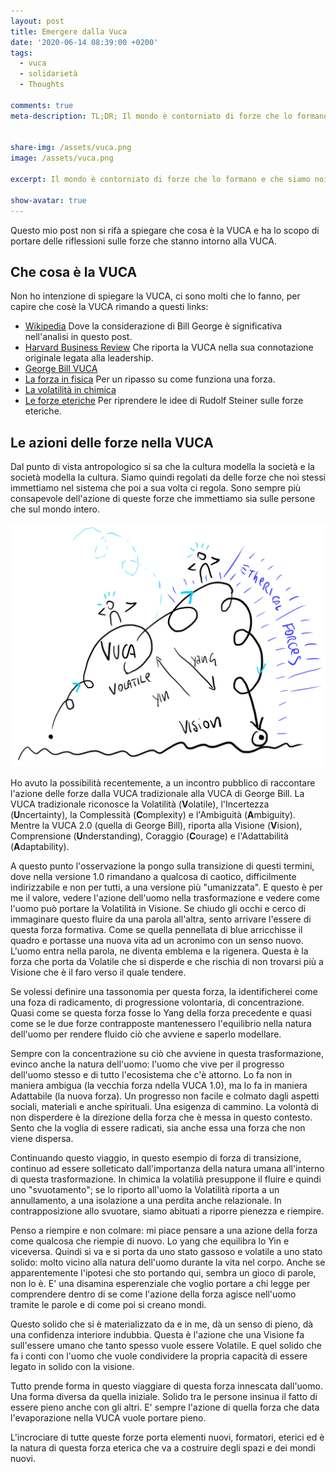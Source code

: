 ```yaml
---
layout: post
title: Emergere dalla Vuca
date: '2020-06-14 08:39:00 +0200'
tags:
  - vuca
  - solidarietà
  - Thoughts

comments: true
meta-description: TL;DR; Il mondo è contorniato di forze che lo formano e che siamo noi a dirigere. La Vuca è una di queste. Ci sono delle forze che umanizzano i momenti e che permottono all'uomo di entrare della sostanza per affrontare la volatilità e portare visione.


share-img: /assets/vuca.png
image: /assets/vuca.png

excerpt: Il mondo è contorniato di forze che lo formano e che siamo noi a dirigere. La Vuca è una di queste. Ci sono delle forze che umanizzano i momenti e che permottono all'uomo di entrare della sostanza per affrontare la volatilità e portare visione. 

show-avatar: true
---
```

Questo mio post non si rifà a spiegare che cosa è la VUCA e ha lo scopo di portare delle riflessioni sulle forze che stanno intorno alla VUCA.

## Che cosa è la VUCA

 Non ho intenzione di spiegare la VUCA, ci sono molti che lo fanno, per capire che cosè la VUCA rimando a questi links:

- [Wikipedia](https://en.wikipedia.org/wiki/Volatility,_uncertainty,_complexity_and_ambiguity) Dove la considerazione di Bill George è significativa nell'analisi in questo post.
- [Harvard Business Review](https://hbr.org/2014/01/what-vuca-really-means-for-you) Che riporta la VUCA nella sua connotazione originale legata alla leadership.
- [George Bill VUCA](https://www.forbes.com/sites/hbsworkingknowledge/2017/02/17/vuca-2-0-a-strategy-for-steady-leadership-in-an-unsteady-world/)
- [La forza in fisica](https://it.wikipedia.org/wiki/Forza) Per un ripasso su come funziona una forza.
- [La volatilità in chimica](https://en.wikipedia.org/wiki/Volatility_(chemistry))
- [Le forze eteriche](https://www.aetherforce.energy/rudolf-steiners-perspective-on-the-effects-of-radiant-electricity-and-electromagnetic-technology-by-douglas-gabriel/) Per riprendere le idee di Rudolf Steiner sulle forze eteriche.

## Le azioni delle forze nella VUCA

Dal punto di vista antropologico si sa che la cultura modella la società e la società modella la cultura. Siamo quindi regolati da delle forze che noi stessi immettiamo nel sistema che poi a sua volta ci regola. Sono sempre più consapevole dell'azione di queste forze che immettiamo sia sulle persone che sul mondo intero.

![VUCA](/assets/vuca.png)

Ho avuto la possibilità recentemente, a un incontro pubblico di raccontare l'azione delle forze dalla VUCA tradizionale alla VUCA di George Bill. La VUCA tradizionale riconosce la Volatilità (**V**olatile), l'Incertezza (**U**ncertainty), la Complessità (**C**omplexity) e l'Ambiguità (**A**mbiguity). Mentre la VUCA 2.0 (quella di George Bill), riporta alla Visione (**V**ision), Comprensione (**U**nderstanding), Coraggio (**C**ourage) e l'Adattabilità (**A**daptability).

A questo punto l'osservazione la pongo sulla transizione di questi termini, dove nella versione 1.0 rimandano a qualcosa di caotico, difficilmente indirizzabile e non per tutti, a una versione più "umanizzata". E questo è per me il valore, vedere l'azione dell'uomo nella trasformazione e vedere come l'uomo può portare la Volatilità in Visione. Se chiudo gli occhi e cerco di immaginare questo fluire da una parola all'altra, sento arrivare l'essere di questa forza formativa. Come se quella pennellata di blue arricchisse il quadro e portasse una nuova vita ad un acronimo con un senso nuovo. L'uomo entra nella parola, ne diventa emblema e la rigenera. Questa è la forza che porta da Volatile che si disperde e che rischia di non trovarsi più a Visione che è il faro verso il quale tendere.

Se volessi definire una tassonomia per questa forza, la identificherei come una foza di radicamento, di progressione volontaria, di concentrazione. Quasi come se questa forza fosse lo Yang della forza precedente e quasi come se le due forze contrapposte mantenessero l'equilibrio nella natura dell'uomo per rendere fluido ciò che avviene e saperlo modellare.

Sempre con la concentrazione su ciò che avviene in questa trasformazione, evinco anche la natura dell'uomo: l'uomo che vive per il progresso dell'uomo stesso e di tutto l'ecosistema che c'è attorno. Lo fa non in maniera ambigua (la vecchia forza ndella VUCA 1.0), ma lo fa in maniera Adattabile (la nuova forza). Un progresso non facile e colmato dagli aspetti sociali, materiali e anche spirituali. Una esigenza di cammino. La volontà di non disperdere è la direzione della forza che è messa in questo contesto. Sento che la voglia di essere radicati, sia anche essa una forza che non viene dispersa.

Continuando questo viaggio, in questo esempio di forza di transizione, continuo ad essere solleticato dall'importanza della natura umana all'interno di questa trasformazione. In chimica la volatilià presuppone il fluire e quindi uno "svuotamento"; se lo riporto all'uomo la Volatilità riporta a un annullamento, a una isolazione a una perdita anche relazionale. In contrapposizione allo svuotare, siamo abituati a riporre pienezza e riempire.

Penso a riempire e non colmare: mi piace pensare a una azione della forza come qualcosa che riempie di nuovo. Lo yang che equilibra lo Yin e viceversa. Quindi si va e si porta da uno stato gassoso e volatile a uno stato solido: molto vicino alla natura dell'uomo durante la vita nel corpo.
Anche se apparentemente l'ipotesi che sto portando qui, sembra un gioco di parole, non lo è. E' una disamina esperenziale che voglio portare a chi legge per comprendere dentro di se come l'azione della forza agisce nell'uomo tramite le parole e di come poi si creano mondi.

Questo solido che si è materializzato da e in me, dà un senso di pieno, dà una confidenza interiore indubbia. Questa è l'azione che una Visione fa sull'essere umano che tanto spesso vuole essere Volatile. E quel solido che fa i conti con l'uomo che vuole condividere la propria capacità di essere legato in solido con la visione.

Tutto prende forma in questo viaggiare di questa forza innescata dall'uomo. Una forma diversa da quella iniziale. Solido tra le persone insinua il fatto di essere pieno anche con gli altri. E' sempre l'azione di quella forza che data l'evaporazione nella VUCA vuole portare pieno.

L'incrociare di tutte queste forze porta elementi nuovi, formatori, eterici ed è la natura di questa forza eterica che va a costruire degli spazi e dei mondi nuovi.
